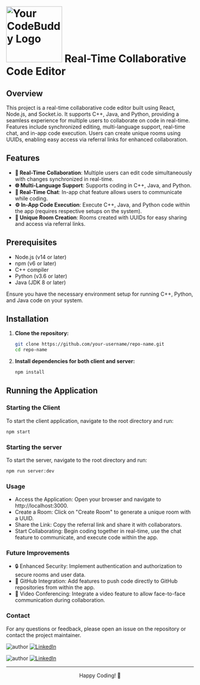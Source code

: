 # <img src="website_preview/codeBuddy.png" alt="Your CodeBuddy Logo" height="150">  Real-Time Collaborative Code Editor

## Overview

This project is a real-time collaborative code editor built using React, Node.js, and Socket.io. It supports C++, Java, and Python, providing a seamless experience for multiple users to collaborate on code in real-time. Features include synchronized editing, multi-language support, real-time chat, and in-app code execution. Users can create unique rooms using UUIDs, enabling easy access via referral links for enhanced collaboration.

## Features

- **🚀 Real-Time Collaboration**: Multiple users can edit code simultaneously with changes synchronized in real-time.
- **🌐 Multi-Language Support**: Supports coding in C++, Java, and Python.
- **💬 Real-Time Chat**: In-app chat feature allows users to communicate while coding.
- **⚙️ In-App Code Execution**: Execute C++, Java, and Python code within the app (requires respective setups on the system).
- **🔗 Unique Room Creation**: Rooms created with UUIDs for easy sharing and access via referral links.

## Prerequisites

- Node.js (v14 or later)
- npm (v6 or later)
- C++ compiler
- Python (v3.6 or later)
- Java (JDK 8 or later)

Ensure you have the necessary environment setup for running C++, Python, and Java code on your system.


## Installation

1. **Clone the repository:**
    ```bash
    git clone https://github.com/your-username/repo-name.git
    cd repo-name
    ```

2. **Install dependencies for both client and server:**
    ```bash
    npm install
   
    ```

## Running the Application

### Starting the Client

To start the client application, navigate to the root directory and run:
```bash
npm start
```

### Starting the server

To start the server, navigate to the root directory and run:
```bash
npm run server:dev
```

### Usage

- Access the Application: Open your browser and navigate to http://localhost:3000.
- Create a Room: Click on "Create Room" to generate a unique room with a UUID.
- Share the Link: Copy the referral link and share it with collaborators.
- Start Collaborating: Begin coding together in real-time, use the chat feature to communicate, and execute code within the app.


### Future Improvements
- 🔒 Enhanced Security: Implement authentication and authorization to secure rooms and user data.
- 🌟 GitHub Integration: Add features to push code directly to GitHub repositories from within the app.
- 🎥 Video Conferencing: Integrate a video feature to allow face-to-face communication during collaboration.

### Contact
For any questions or feedback, please open an issue on the repository or contact the project maintainer.

![author](https://img.shields.io/badge/author-Nirbhay--Kumar-blue)
[![LinkedIn](https://img.shields.io/badge/LinkedIn-Connect-blue)](https://www.linkedin.com/in/nirbhaykrmuj/)

![author](https://img.shields.io/badge/author-Yash--Mall-blue)
[![LinkedIn](https://img.shields.io/badge/LinkedIn-Connect-blue)](https://www.linkedin.com/in/yashmall/)

---


<p align="center"> Happy Coding! 🎉</p>
